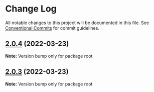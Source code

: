# Change Log

All notable changes to this project will be documented in this file.
See [Conventional Commits](https://conventionalcommits.org) for commit guidelines.

## [2.0.4](https://github.com/jonsoku2/lerna-docker-example-1/compare/v2.0.3...v2.0.4) (2022-03-23)

**Note:** Version bump only for package root





## [2.0.3](https://github.com/jonsoku2/lerna-docker-example-1/compare/v2.0.2...v2.0.3) (2022-03-23)

**Note:** Version bump only for package root
